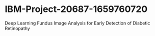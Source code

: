 # IBM-Project-20687-1659760720
Deep Learning Fundus Image Analysis for Early Detection of Diabetic Retinopathy
